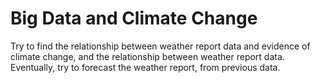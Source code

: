 # Big Data and Climate Change
Try to find the relationship between weather report data and evidence of climate change, and the relationship between weather report data.
Eventually, try to forecast the weather report, from previous data.
